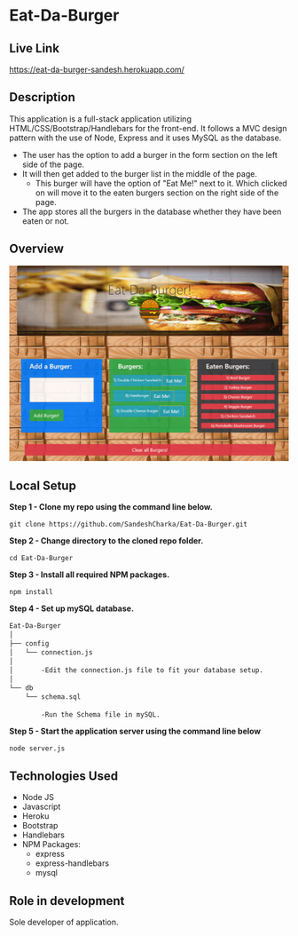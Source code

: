 # Eat-Da-Burger

## Live Link

https://eat-da-burger-sandesh.herokuapp.com/

## Description

This application is a full-stack application utilizing HTML/CSS/Bootstrap/Handlebars for the front-end. It follows a MVC design pattern with the use of Node, Express and it uses MySQL as the database.

* The user has the option to add a burger in the form section on the left side of the page.
* It will then get added to the burger list in the middle of the page.
    * This burger will have the option of "Eat Me!" next to it. Which clicked on will move it to the eaten burgers section on the right side of the page.
* The app stores all the burgers in the database whether they have been eaten or not.


## Overview

<img alt="EatDaBurgerDemoPicture" src="public/assets/img/DemoPicture.png" width="" height="" />

## Local Setup

**Step 1 - Clone my repo using the command line below.**
```
git clone https://github.com/SandeshCharka/Eat-Da-Burger.git
```
**Step 2 - Change directory to the cloned repo folder.**
```
cd Eat-Da-Burger
```
**Step 3 - Install all required NPM packages.**
```
npm install
```
**Step 4 - Set up mySQL database.**
```
Eat-Da-Burger
│
├── config
│   └── connection.js
│        
│       -Edit the connection.js file to fit your database setup.
│ 
└── db
    └── schema.sql

        -Run the Schema file in mySQL.
```
**Step 5 - Start the application server using the command line below**
```
node server.js
```

## Technologies Used

* Node JS
* Javascript
* Heroku
* Bootstrap
* Handlebars
* NPM Packages:
    - express
    - express-handlebars
    - mysql

## Role in development

Sole developer of application.
